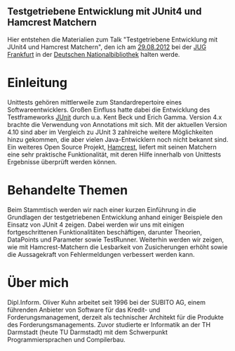 ## Testgetriebene Entwicklung mit JUnit4 und Hamcrest Matchern

Hier entstehen die Materialien zum Talk "Testgetriebene Entwicklung mit JUnit4 und Hamcrest Matchern", den ich am [29.08.2012](https://sites.google.com/site/jugffm/home/29-08-2012-testgetriebene-entwicklung-mit-junit4-und-hamcrest-matchern) bei der [JUG Frankfurt](http://www.jugf.de) in der [Deutschen Nationalbibliothek](http://www.d-nb.de/) halten werde. 

# Einleitung

Unittests gehören mittlerweile zum Standardrepertoire eines Softwareentwicklers. Großen Einfluss hatte dabei die Entwicklung des Testframeworks [JUnit](https://github.com/KentBeck/junit) durch u.a. Kent Beck und Erich Gamma. Version 4.x brachte die Verwendung von Annotations mit sich. Mit der aktuellen Version 4.10 sind aber im Vergleich zu JUnit 3 zahlreiche weitere Möglichkeiten hinzu gekommen, die aber vielen Java-Entwicklern noch nicht bekannt sind. Ein weiteres Open Source Projekt, [Hamcrest](http://code.google.com/p/hamcrest/), liefert mit seinen Matchern eine sehr praktische Funktionalität, mit deren Hilfe innerhalb von Unittests Ergebnisse überprüft werden können.

# Behandelte Themen

Beim Stammtisch werden wir nach einer kurzen Einführung in die Grundlagen der testgetriebenen Entwicklung anhand einiger Beispiele den Einsatz von JUnit 4 zeigen. Dabei werden wir uns mit einigen fortgeschrittenen Funktionalitäten beschäftigen, darunter Theorien, DataPoints und Parameter sowie TestRunner. Weiterhin werden wir zeigen, wie mit Hamcrest-Matchern die Lesbarkeit von Zusicherungen erhöht sowie die Aussagekraft von Fehlermeldungen verbessert werden kann.

# Über mich

Dipl.Inform. Oliver Kuhn arbeitet seit 1996 bei der SUBITO AG, einem führenden Anbieter von Software für das Kredit- und Forderungsmanagement, derzeit als technischer Architekt für die Produkte des Forderungsmanagements. Zuvor studierte er Informatik an der TH Darmstadt (heute TU Darmstadt) mit dem Schwerpunkt Programmiersprachen und Compilerbau.
